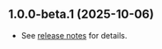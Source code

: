 ## 1.0.0-beta.1 (2025-10-06)

* See [release notes](https://github.com/btwld/ack/releases/tag/v1.0.0-beta.1) for details.
